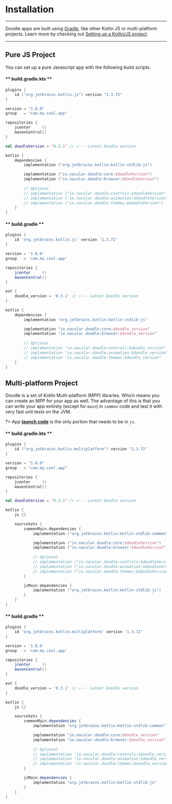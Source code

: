 # Installation
--------------

Doodle apps are built using [Gradle](http://www.gradle.org), like other Kotlin JS or multi-platform projects.
Learn more by checking out [Setting up a Kotlin/JS project](https://kotlinlang.org/docs/tutorials/javascript/setting-up.html).

---

## Pure JS Project

You can set up a pure Javascript app with the following build scripts.

<!-- tabs:start -->

#### ** build.gradle.kts **

```kotlin
plugins {
    id ("org.jetbrains.kotlin.js") version "1.3.72"
}

version = "1.0.0"
group   = "com.my.cool.app"

repositories {
    jcenter     ()
    mavenCentral()
}

val doodleVersion = '0.3.1' // <--- Latest Doodle version

kotlin {
    dependencies {
        implementation ("org.jetbrains.kotlin:kotlin-stdlib-js")

        implementation ("io.nacular.doodle:core:$doodleVersion")
        implementation ("io.nacular.doodle:browser:$doodleVersion")
        
        // Optional
        // implementation ("io.nacular.doodle:controls:$doodleVersion")
        // implementation ("io.nacular.doodle:animation:$doodleVersion")
        // implementation ("io.nacular.doodle:themes:$doodleVersion")
    }
}
```

#### ** build.gradle **

```groovy
plugins {
    id 'org.jetbrains.kotlin.js' version '1.3.72'
}

version = '1.0.0'
group   = 'com.my.cool.app'

repositories {
    jcenter     ()
    mavenCentral()
}

ext {
    doodle_version = '0.3.1' // <--- Latest Doodle version
}

kotlin {
    dependencies {
        implementation "org.jetbrains.kotlin:kotlin-stdlib-js"

        implementation "io.nacular.doodle:core:$doodle_version"
        implementation "io.nacular.doodle:browser:$doodle_version"
        
        // Optional
        // implementation "io.nacular.doodle:controls:$doodle_version"
        // implementation "io.nacular.doodle:animation:$doodle_version"
        // implementation "io.nacular.doodle:themes:$doodle_version"
    }
}
```
<!-- tabs:end -->

## Multi-platform Project

Doodle is a set of Kotlin Multi-platform (MPP) libraries. Which means you can create an MPP for your app as well. The advantage of this
is that you can write your app entirely (except for `main`) in `common` code and test it with very fast unit tests on the JVM.

?> App [**launch code**](applications.md?id=app-launch) is the only portion that needs to be in `js`.

<!-- tabs:start -->

#### ** build.gradle.kts **

```kotlin
plugins {
    id ("org.jetbrains.kotlin.multiplatform") version "1.3.72"
}

version = "1.0.0"
group   = "com.my.cool.app"

repositories {
    jcenter     ()
    mavenCentral()
}

val doodleVersion = '0.3.1' // <--- Latest Doodle version

kotlin {
    js {}

    sourceSets {
        commonMain.dependencies {
            implementation ("org.jetbrains.kotlin:kotlin-stdlib-common")

            implementation ("io.nacular.doodle:core:$doodleVersion")
            implementation ("io.nacular.doodle:browser:$doodleVersion")
        
            // Optional
            // implementation ("io.nacular.doodle:controls:$doodleVersion")
            // implementation ("io.nacular.doodle:animation:$doodleVersion")
            // implementation ("io.nacular.doodle:themes:$doodleVersion")
        }

        jsMain.dependencies {
            implementation ("org.jetbrains.kotlin:kotlin-stdlib-js")
        }
    }
}
```

#### ** build.gradle **

```groovy
plugins {
    id 'org.jetbrains.kotlin.multiplatform' version '1.3.72'
}

version = '1.0.0'
group   = 'com.my.cool.app'

repositories {
    jcenter     ()
    mavenCentral()
}

ext {
    doodle_version = '0.3.1' // <--- Latest Doodle version
}

kotlin {
    js {}

    sourceSets {
        commonMain.dependencies {
            implementation "org.jetbrains.kotlin:kotlin-stdlib-common"

            implementation "io.nacular.doodle:core:$doodle_version"
            implementation "io.nacular.doodle:browser:$doodle_version"
        
            // Optional
            // implementation "io.nacular.doodle:controls:$doodle_version"
            // implementation "io.nacular.doodle:animation:$doodle_version"
            // implementation "io.nacular.doodle:themes:$doodle_version"
        }

        jsMain.dependencies {
            implementation "org.jetbrains.kotlin:kotlin-stdlib-js"
        }
    }
}
```
<!-- tabs:end -->